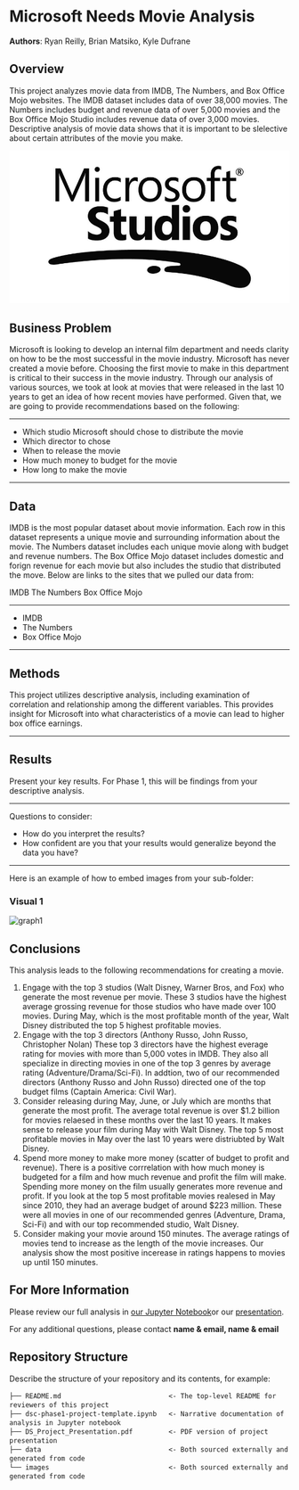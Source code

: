 # Microsoft Needs Movie Analysis

**Authors**: Ryan Reilly, Brian Matsiko, Kyle Dufrane

## Overview

This project analyzes movie data from IMDB, The Numbers, and Box Office Mojo websites. The IMDB dataset includes data of over 38,000 movies. The Numbers includes budget and revenue data of over 5,000 movies and the Box Office Mojo Studio includes revenue data of over 3,000 movies. Descriptive analysis of movie data shows that it is important to be slelective about certain attributes of the movie you make.

![logo](images/logo.jpeg)

## Business Problem

Microsoft is looking to develop an internal film department and needs clarity on how to be the most successful in the movie industry. Microsoft has never created a movie before. Choosing the first movie to make in this department is critical to their success in the movie industry. Through our analysis of various sources, we took at look at movies that were released in the last 10 years to get an idea of how recent movies have performed. Given that, we are going to provide recommendations based on the following:
***
* Which studio Microsoft should chose to distribute the movie
* Which director to chose
* When to release the movie
* How much money to budget for the movie
* How long to make the movie
***

## Data

IMDB is the most popular dataset about movie information. Each row in this dataset represents a unique movie and surrounding information about the movie. The Numbers dataset includes each unique movie along with budget and revenue numbers. The Box Office Mojo dataset includes domestic and forign revenue for each movie but also includes the studio that distributed the move. Below are links to the sites that we pulled our data from:

IMDB
The Numbers
Box Office Mojo

***
* IMDB
* The Numbers
* Box Office Mojo
***

## Methods

This project utilizes descriptive analysis, including examination of correlation and relationship among the different variables. This provides insight for Microsoft into what characteristics of a movie can lead to higher box office earnings.

***

## Results

Present your key results. For Phase 1, this will be findings from your descriptive analysis.

***
Questions to consider:
* How do you interpret the results?
* How confident are you that your results would generalize beyond the data you have?
***

Here is an example of how to embed images from your sub-folder:

### Visual 1
![graph1](./images/viz1.png)

## Conclusions

This analysis leads to the following recommendations for creating a movie.
1. Engage with the top 3 studios (Walt Disney, Warner Bros, and Fox) who generate the most revenue per movie.
These 3 studios have the highest average grossing revenue for those studios who have made over 100 movies. During May, which is the most profitable month of the year, Walt Disney distributed the top 5 highest profitable movies.
2. Engage with the top 3 directors (Anthony Russo, John Russo, Christopher Nolan)
These top 3 directors have the highest everage rating for movies with more than 5,000 votes in IMDB. They also all specialize in directing movies in one of the top 3 genres by average rating (Adventure/Drama/Sci-Fi). In addtion, two of our recommended directors (Anthony Russo and John Russo) directed one of the top budget films (Captain America: Civil War).
3. Consider releasing during May, June, or July which are months that generate the most profit.
The average total revenue is over $1.2 billion for movies relaesed in these months over the last 10 years. It makes sense to release your film during May with Walt Disney. The top 5 most profitable movies in May over the last 10 years were distriubted by Walt Disney.
4. Spend more money to make more money (scatter of budget to profit and revenue).
There is a positive corrrelation with how much money is budgeted for a film and how much revenue and profit the film will make. Spending more money on the film usually generates more revenue and profit. If you look at the top 5 most profitable movies realesed in May since 2010, they had an average budget of around $223 million. These were all movies in one of our recommended genres (Adventure, Drama, Sci-Fi) and with our top recommended studio, Walt Disney.
5. Consider making your movie around 150 minutes.
The average ratings of movies tend to increase as the length of the movie increases. Our analysis show the most positive incerease in ratings happens to movies up until 150 minutes.


## For More Information

Please review our full analysis in [our Jupyter Notebook](./final_notebook.ipynb)or our [presentation](./DS_Project_Presentation.pdf).

For any additional questions, please contact **name & email, name & email**

## Repository Structure

Describe the structure of your repository and its contents, for example:

```
├── README.md                           <- The top-level README for reviewers of this project
├── dsc-phase1-project-template.ipynb   <- Narrative documentation of analysis in Jupyter notebook
├── DS_Project_Presentation.pdf         <- PDF version of project presentation
├── data                                <- Both sourced externally and generated from code
└── images                              <- Both sourced externally and generated from code
```
